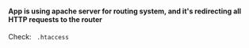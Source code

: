 #### App is using apache server for routing system, and it's redirecting all HTTP requests to the router
Check: ``` .htaccess```

